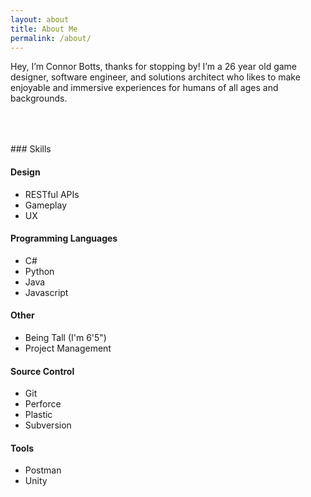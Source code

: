 ```yaml
---
layout: about
title: About Me
permalink: /about/
---
```

Hey, I’m Connor Botts, thanks for stopping by! I’m a 26 year old game designer, software engineer, and solutions architect who likes to make enjoyable and immersive experiences for humans of all ages and backgrounds.
<div style = "height:50px"></div>
### Skills

#### Design
* RESTful APIs
* Gameplay
* UX

#### Programming Languages
* C#
* Python
* Java
* Javascript

#### Other
* Being Tall (I'm 6'5")
* Project Management

#### Source Control
* Git
* Perforce
* Plastic
* Subversion

#### Tools
* Postman
* Unity
